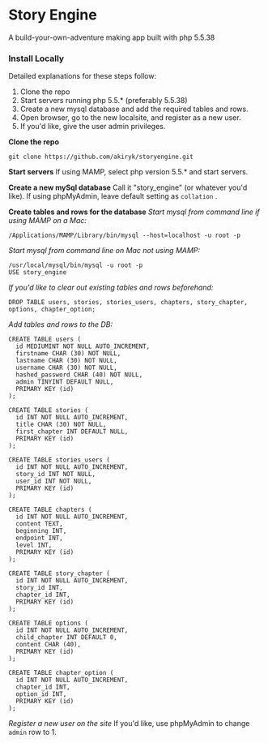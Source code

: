 # Story Engine

A build-your-own-adventure making app built with php 5.5.38

### Install Locally
Detailed explanations for these steps follow:
1. Clone the repo
2. Start servers running php 5.5.* (preferably 5.5.38)
3. Create a new mysql database and add the required tables and rows.
4. Open browser, go to the new localsite, and register as a new user.
5. If you'd like, give the user admin privileges.

**Clone the repo**
```
git clone https://github.com/akiryk/storyengine.git
```

**Start servers**
If using MAMP, select php version 5.5.* and start servers.

**Create a new mySql database**
Call it "story_engine" (or whatever you'd like). If using phpMyAdmin, leave default setting as `collation` .

**Create tables and rows for the database**
*Start mysql from command line if using MAMP on a Mac:*
```
/Applications/MAMP/Library/bin/mysql --host=localhost -u root -p
```
*Start mysql from command line on Mac not using MAMP:*
```
/usr/local/mysql/bin/mysql -u root -p
USE story_engine
```
*If you'd like to clear out existing tables and rows beforehand:*
```
DROP TABLE users, stories, stories_users, chapters, story_chapter, options, chapter_option;
```
*Add tables and rows to the DB:*
```
CREATE TABLE users (
  id MEDIUMINT NOT NULL AUTO_INCREMENT,
  firstname CHAR (30) NOT NULL,
  lastname CHAR (30) NOT NULL,
  username CHAR (30) NOT NULL,
  hashed_password CHAR (40) NOT NULL,
  admin TINYINT DEFAULT NULL,
  PRIMARY KEY (id)
);

CREATE TABLE stories (
  id INT NOT NULL AUTO_INCREMENT,
  title CHAR (30) NOT NULL,
  first_chapter INT DEFAULT NULL,
  PRIMARY KEY (id)
);

CREATE TABLE stories_users (
  id INT NOT NULL AUTO_INCREMENT,
  story_id INT NOT NULL,
  user_id INT NOT NULL,
  PRIMARY KEY (id)
);

CREATE TABLE chapters (
  id INT NOT NULL AUTO_INCREMENT,
  content TEXT,
  beginning INT,
  endpoint INT,
  level INT,
  PRIMARY KEY (id)
);

CREATE TABLE story_chapter (
  id INT NOT NULL AUTO_INCREMENT,
  story_id INT,
  chapter_id INT,
  PRIMARY KEY (id)
);

CREATE TABLE options (
  id INT NOT NULL AUTO_INCREMENT,
  child_chapter INT DEFAULT 0,
  content CHAR (40),
  PRIMARY KEY (id)
);

CREATE TABLE chapter_option (
  id INT NOT NULL AUTO_INCREMENT,
  chapter_id INT,
  option_id INT,
  PRIMARY KEY (id)
);
```
*Register a new user on the site*
If you'd like, use phpMyAdmin to change `admin` row to 1.